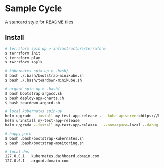 # Sample Cycle

A standard style for README files

## Install

```sh
# terraform spin-up > infrastructure/terraform
$ terraform init
$ terraform plan
$ terraform apply
```

```sh
# kubernates spin-up > .bash/
$ bash ./.bash/bootstrap-minikube.sh
$ bash ./.bash/teardown-minikube.sh
```

```sh
# argocd spin-up > .bash/
$ bash bootstrap-argocd.sh
$ bash deploy-app-charts.sh
$ bash teardown-argocd.sh
```

```sh
# local kubernates spin-up
helm upgrade --install my-test-app-release . --kube-apiserver=https://kubernetes.docker.internal:6443
helm uninstall my-test-app-release
helm upgrade --install my-test-app-release . --namespace=local --debug --dry-run
```

```sh
# happy path 
$ bash .bash/bootstrap-kubernates.sh
$ bash .bash/bootstrap-monitoring.sh
```

```sh
# local dns 
127.0.0.1	kubernetes.dashboard.domain.com
127.0.0.1	argocd.domain.com
```
